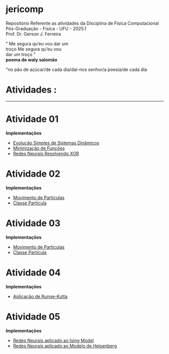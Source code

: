 # jericomp 

Repositório Referente as atividades da Disciplina de Fisica Computacional <br/> 
Pós-Graduação - Física - UFU - 2025.1 <br/>
Prof. Dr. Gerson J. Ferreira <br/>


" Me segura qu’eu vou dar um <br/>
troço Me segura qu’eu vou    <br/>
dar um troço "               <br/>
<strong> poema de waly salomão </strong>

"no pão de açúcar/de cada dia/dai-nos senhor/a poesia/de cada dia

# Atividades :
<hr>

# Atividade 01   

<b> Implementações </b> <br />   
<ul><li><a href='https://github.com/mardoniofranca/paubrasil/blob/master/miner/enem_2019-cidade.py'> 
   Evolução Simples de Sistemas Dinâmicos </a>
   </li>
   <li> <a href='https://github.com/mardoniofranca/paubrasil/blob/master/miner/enem_2019-menores_14.ipynb'>
      Minimização de Funções </a>
   </li>
   <li> <a href='https://github.com/mardoniofranca/paubrasil/blob/master/miner/enem_2019-uf_ce.ipynb'>
      Redes Neurais Resolvendo XOR</a>
   </li>
</ul>

# Atividade 02 
<b> Implementações </b> <br />   
<ul><li><a href='https://github.com/mardoniofranca/paubrasil/blob/master/miner/enem_2019-cidade.py'> 
   Movimento de Partículas</a>
   </li>
   <li> <a href='https://github.com/mardoniofranca/paubrasil/blob/master/miner/enem_2019-menores_14.ipynb'>
      Classe Partícula </a>
   </li>
</ul>

# Atividade 03
<b> Implementações </b> <br />   
<ul><li><a href='https://github.com/mardoniofranca/paubrasil/blob/master/miner/enem_2019-cidade.py'> 
   Movimento de Partículas</a>
   </li>
   <li> <a href='https://github.com/mardoniofranca/paubrasil/blob/master/miner/enem_2019-menores_14.ipynb'>
      Classe Partícula </a>
   </li>
</ul>

# Atividade 04
<b> Implementações </b> <br />   
<ul><li><a href='https://github.com/mardoniofranca/paubrasil/blob/master/miner/enem_2019-cidade.py'> 
   Aplicação de  Runge-Kutta</a>
   </li>
  
</ul>

# Atividade 05
<b> Implementações </b> <br />   
<ul><li><a href='https://github.com/mardoniofranca/paubrasil/blob/master/miner/enem_2019-cidade.py'> 
   Redes Neurais aplicado ao Ising Model</a>
   </li>
   <li><a href='https://github.com/mardoniofranca/paubrasil/blob/master/miner/enem_2019-cidade.py'> 
   Redes Neurais aplicado ao Modelo de Heisenberg</a>
   </li>
  
</ul>

